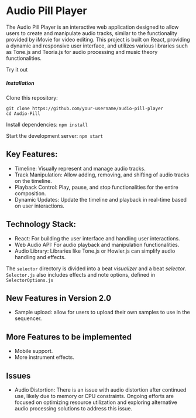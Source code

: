 # Audio Pill Player
The Audio Pill Player is an interactive web application designed to allow users to create and manipulate audio tracks, similar to the functionality provided by iMovie for video editing. This project is built on React, providing a dynamic and responsive user interface, and utilizes various libraries such as Tone.js and Teoria.js for audio processing and music theory functionalities.

Try it out 

##### Installation
Clone this repository:
```
git clone https://github.com/your-username/audio-pill-player
cd Audio-Pill
```
Install dependencies:
``` npm install ```

Start the development server:
``` npm start ```

## Key Features:
- Timeline: Visually represent and manage audio tracks.
- Track Manipulation: Allow adding, removing, and shifting of audio tracks on the timeline.
- Playback Control: Play, pause, and stop functionalities for the entire composition.
- Dynamic Updates: Update the timeline and playback in real-time based on user interactions.

## Technology Stack:
- React: For building the user interface and handling user interactions.
- Web Audio API: For audio playback and manipulation functionalities.
- Audio Library: Libraries like Tone.js or Howler.js can simplify audio handling and effects.

The ```selector``` directory is divided into a beat *visualizer* and a beat *selector*. ```Selector.js``` also includes effects and note options, defined in ```SelectorOptions.js```

## New Features in Version 2.0
- Sample upload: allow for users to upload their own samples to use in the sequencer.

## More Features to be implemented
- Mobile support.
- More instrument effects.

## Issues
- Audio Distortion: There is an issue with audio distortion after continued use, likely due to memory or CPU constraints. Ongoing efforts are focused on optimizing resource utilization and exploring alternative audio processing solutions to address this issue.


